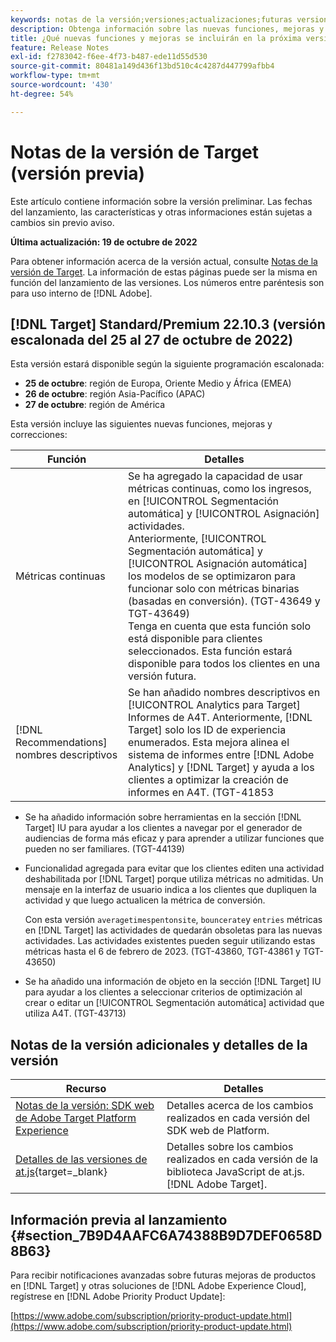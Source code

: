 ```yaml
---
keywords: notas de la versión;versiones;actualizaciones;futuras versiones;mejoras;nuevas funciones;correcciones;actualizaciones;versión preliminar
description: Obtenga información sobre las nuevas funciones, mejoras y correcciones que incluirá la próxima versión de Adobe Target, incluidos el SDK, la API y las bibliotecas de JavaScript.
title: ¿Qué nuevas funciones y mejoras se incluirán en la próxima versión?
feature: Release Notes
exl-id: f2783042-f6ee-4f73-b487-ede11d55d530
source-git-commit: 80481a149d436f13bd510c4c4287d447799afbb4
workflow-type: tm+mt
source-wordcount: '430'
ht-degree: 54%

---
```


# Notas de la versión de Target (versión previa)

Este artículo contiene información sobre la versión preliminar. Las fechas del lanzamiento, las características y otras informaciones están sujetas a cambios sin previo aviso.

**Última actualización: 19 de octubre de 2022**

Para obtener información acerca de la versión actual, consulte [Notas de la versión de Target](release-notes.md). La información de estas páginas puede ser la misma en función del lanzamiento de las versiones. Los números entre paréntesis son para uso interno de [!DNL Adobe].

## [!DNL Target] Standard/Premium 22.10.3 (versión escalonada del 25 al 27 de octubre de 2022)

Esta versión estará disponible según la siguiente programación escalonada:

* **25 de octubre**: región de Europa, Oriente Medio y África (EMEA)
* **26 de octubre**: región Asia-Pacífico (APAC)
* **27 de octubre**: región de América

Esta versión incluye las siguientes nuevas funciones, mejoras y correcciones:

| Función | Detalles |
| --- | --- |
| Métricas continuas | Se ha agregado la capacidad de usar métricas continuas, como los ingresos, en [!UICONTROL Segmentación automática] y [!UICONTROL Asignación] actividades.<br>Anteriormente, [!UICONTROL Segmentación automática] y [!UICONTROL Asignación automática] los modelos de se optimizaron para funcionar solo con métricas binarias (basadas en conversión). (TGT-43649 y TGT-43649)<BR>Tenga en cuenta que esta función solo está disponible para clientes seleccionados. Esta función estará disponible para todos los clientes en una versión futura. |
| [!DNL Recommendations] nombres descriptivos | Se han añadido nombres descriptivos en [!UICONTROL Analytics para Target] Informes de A4T. Anteriormente, [!DNL Target] solo los ID de experiencia enumerados. Esta mejora alinea el sistema de informes entre [!DNL Adobe Analytics] y [!DNL Target] y ayuda a los clientes a optimizar la creación de informes en A4T. (TGT-41853 |

* Se ha añadido información sobre herramientas en la sección [!DNL Target] IU para ayudar a los clientes a navegar por el generador de audiencias de forma más eficaz y para aprender a utilizar funciones que pueden no ser familiares. (TGT-44139)
* Funcionalidad agregada para evitar que los clientes editen una actividad deshabilitada por [!DNL Target] porque utiliza métricas no admitidas. Un mensaje en la interfaz de usuario indica a los clientes que dupliquen la actividad y que luego actualicen la métrica de conversión.

   Con esta versión `averagetimespentonsite`, `bouncerate`y `entries` métricas en [!DNL Target] las actividades de quedarán obsoletas para las nuevas actividades. Las actividades existentes pueden seguir utilizando estas métricas hasta el 6 de febrero de 2023. (TGT-43860, TGT-43861 y TGT-43650)

* Se ha añadido una información de objeto en la sección [!DNL Target] IU para ayudar a los clientes a seleccionar criterios de optimización al crear o editar un [!UICONTROL Segmentación automática] actividad que utiliza A4T. (TGT-43713)

## Notas de la versión adicionales y detalles de la versión

| Recurso | Detalles |
|--- |--- |
| [Notas de la versión: SDK web de Adobe Target Platform Experience](https://experienceleague.adobe.com/docs/experience-platform/edge/release-notes.html?lang=es) | Detalles acerca de los cambios realizados en cada versión del SDK web de Platform. |
| [Detalles de las versiones de at.js](https://developer.adobe.com/target/implement/client-side/atjs/target-atjs-versions/){target=_blank} | Detalles sobre los cambios realizados en cada versión de la biblioteca JavaScript de at.js. [!DNL Adobe Target]. |


## Información previa al lanzamiento {#section_7B9D4AAFC6A74388B9D7DEF0658D8B63}

Para recibir notificaciones avanzadas sobre futuras mejoras de productos en [!DNL Target] y otras soluciones de [!DNL Adobe Experience Cloud], regístrese en [!DNL Adobe Priority Product Update]:

[https://www.adobe.com/subscription/priority-product-update.html](https://www.adobe.com/subscription/priority-product-update.html)
